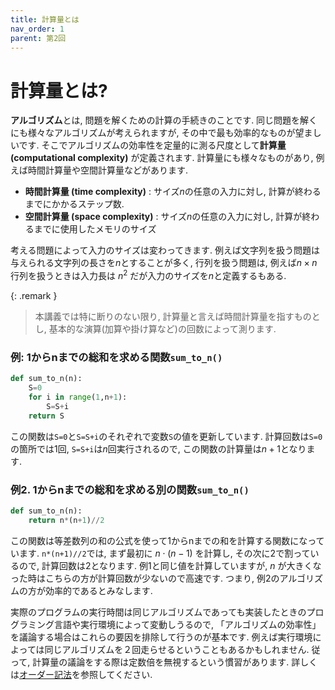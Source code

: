 ```yaml
---
title: 計算量とは
nav_order: 1
parent: 第2回
---
```


# 計算量とは?

**アルゴリズム**とは, 問題を解くための計算の手続きのことです. 同じ問題を解くにも様々なアルゴリズムが考えられますが, その中で最も効率的なものが望ましいです. そこでアルゴリズムの効率性を定量的に測る尺度として**計算量 (computational complexity)** が定義されます. 計算量にも様々なものがあり, 例えば時間計算量や空間計算量などがあります.

- **時間計算量 (time complexity)** : サイズ$n$の任意の入力に対し, 計算が終わるまでにかかるステップ数.
- **空間計算量 (space complexity)** : サイズ$n$の任意の入力に対し, 計算が終わるまでに使用したメモリのサイズ

考える問題によって入力のサイズは変わってきます. 例えば文字列を扱う問題は与えられる文字列の長さを$n$とすることが多く, 行列を扱う問題は, 例えば$n\times n$ 行列を扱うときは入力長は $n^2$ だが入力のサイズを$n$と定義するもある.

{: .remark }
> 本講義では特に断りのない限り, 計算量と言えば時間計算量を指すものとし, 基本的な演算(加算や掛け算など)の回数によって測ります.


### 例: 1からnまでの総和を求める関数`sum_to_n()`

```python
def sum_to_n(n):
	S=0
	for i in range(1,n+1):
		S=S+i
	return S
```

この関数は`S=0`と`S=S+i`のそれぞれで変数`S`の値を更新しています. 計算回数は`S=0`の箇所では1回, `S=S+i`は$n$回実行されるので, この関数の計算量は$n+1$となります.

### 例2. 1からnまでの総和を求める別の関数`sum_to_n()`

```python
def sum_to_n(n):
	return n*(n+1)//2
```

この関数は等差数列の和の公式を使って1からnまでの和を計算する関数になっています. `n*(n+1)//2`では, まず最初に $n\cdot (n-1)$ を計算し, その次に2で割っているので, 計算回数は2となります. 例1と同じ値を計算していますが, $n$ が大きくなった時はこちらの方が計算回数が少ないので高速です. つまり, 例2のアルゴリズムの方が効率的であるとみなします.

実際のプログラムの実行時間は同じアルゴリズムであっても実装したときのプログラミング言語や実行環境によって変動しうるので, 「アルゴリズムの効率性」を議論する場合はこれらの要因を排除して行うのが基本です. 例えば実行環境によっては同じアルゴリズムを２回走らせるということもあるかもしれません. 従って, 計算量の議論をする際は定数倍を無視するという慣習があります. 詳しくは[オーダー記法](../オーダー記法)を参照してください.
